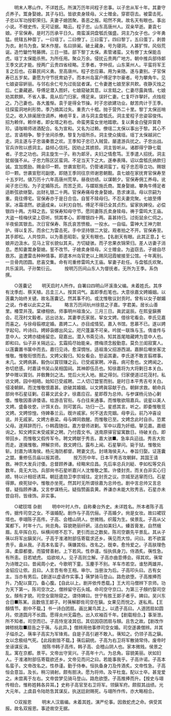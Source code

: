 <!-- { "loadSidebar": true } -->
　　明末人寒山作。不详姓氏。所演万历年间程子忠事。以子忠从军十年。其妻守贞养子。鬻身娶媳。其子与妇。皆欲卖身赎母。义士赠金。穿窬窃去。被雷击死。子忠以军功授职荣归。夫妻子媳团聚。善恶之报。昭然不爽。故名天有眼也。事出小说。不根史传。无可证据。略云。程子忠。山东高唐州人。双亲早逝。妻袁七娘。子官保寿。是时万历承平日久。南蛮溪洞盘瓠氏强盛。洞主乃女子也。少年勇猛。统辖五种苗丁。一曰瑶丁。二曰僚丁。三曰蛮丁。四曰黎丁。五曰蛋丁。剥兽为衣。射鸟为食。架木作屋。名曰排阑。破土藏身。号为寝洞。人甚犷悍。风俗荒诞。造竹鎗竹弩藤牌。三日一猎。部下黎丁太保。素管诸蛮。又有僚丁太保能击虎。瑶丁太保能杀熊。为所任用。聚众万余。侵扰云贵两广地方。朝中推兵部侍郞王季文武才能。授两广云贵四省经略。王季者。字仲叔。山东莱州人。平蛮将军王豸之后也。召募民间义勇。至高唐州。程子忠应募。用为亲随。遂与妻别。子官保寿已五岁矣。妻愿为守节抚育幼子。而本州岛富户傅足字尔豪者。号为攀角牛。见七娘姿容姸丽。与邻右余仁号为过街鼠者谋。仁令妻邀七娘至家共飮。夜静灭烛之后。仁妻藏避。导傅足潜入图奸。七娘窥破其意。以言餂之。仁妻尽露眞情。七娘劝其飮醉。不省人事。竟从后门归家。傅足来。误奸仁妻。仁复吓诈拏奸。点烛视之。乃己妻也。各大羞惭。袁于是得全节操。时子忠欲建功业。献苦肉计于王季。往探蛮洞地利形势。季乃摘其过失。重责六十棍。抛于营外二十里。黎丁太保巡哨见之。收入排阑居住调养。棒疮平复。进与洞主盘瓠氏。洞主爱程子忠姿容俊伟。招为赖伴。赖伴者。即女壻之称也。命蛮男蛮女坐地踏歌。复以黄金白璧异寳奇珍。请咖嘛师进酒配合。名为宣和。又名为过赖。僚瑶二太保以事出于黎。其心不忿。言语相争。黎于坐间杀僚。黎复为瑶所杀。洞主使众擒瑶。瑶丁太保越涧亡走。洞主遂与子忠谐秦晋之欢。王季知子忠已入贼营。屡遣游兵扰之。子忠出战。官兵诈败以惑洞主。益倾心信托。因劝止其掳掠。洞主皆听从。诸郡得宁静七载者。子忠之功也。洞主旋生一子。称为郞牙。夫妇之情愈笃。王季遣人招抚。洞主犹倔强不从。子忠力陈区区蛮洞。不足当天下之大。遂奉表降。诏以盘瓠氏纳款归诚。宜加奬励。赐金印一颗。世袭宣慰司。仍管诸洞蛮丁。程子忠忍辱立功。赐银印一颗。世袭宣慰司副使。即随王季同往京师谢恩朝觐。袁七娘在家抚育官保寿至十五岁时。値万历十六年高唐州荒旱。昼夜纺绩。以谋朝夕。官保寿佣工养母。讹闻子忠已殁。为子定婚陈氏。而苦乏资。与媒妪施氏商。鬻身娶媳。攀角牛傅足者适断弦欲继娶。出财礼银二十两。官保寿痛母舍身娶媳。恳求谏沮。母以宗嗣为重。竟往傅宅。官保寿亦于是日合卺。自誓不赎母归。不忍夫妻完聚。七娘至傅家。冰霜凛然。欲逼成亲。以利刃自刎。傅足不得已全其贞烈。留家执婢役。必偿银四十两。方释之去。官保寿知母守节。愿同妻陈氏卖身赎母。祷于雷鸣大王庙。大盗一枝梅伏梁上窃听。悯其孝心。即赠银四十两。喜甚持归。过街鼠余仁伺之。半夜偷其银去。次日官保寿、陈氏哀苦愤极。一投水。一自缢。雷神大王神力默护。得以复苏。而余仁为雷击死。手中坚持银二大锭。观者拍之不开。官保寿至。其手即松。人共惊异。以为善恶昭彰。皇天有眼也。【名剧天有眼。此其正意。】七娘井边汲水。见马上官长貌似其夫。方切疑骇。而子忠果衣锦荣归。差人访妻子消息。悉知妻鬻身娶媳。誓不改节。子媳卖身赎母。义士赠金。为盗窃去。子媳自尽救苏。盗遭雷击种种情事。即遣本州岛官吏以上赐凤冠霞帔接至公馆。十年离别。一旦骨肉团圆。悲喜交集。命有司重修雷鸣大王庙。挈妻子赴任。与盘瓠氏欢聚。共乐溪洞。子孙繁衍云。 
　　按明万历间山东人为督抚者。无所为王季。系伪撰。 


　　○莲囊记 
　　明天启时人所作。自署曰四明山环溪渔父编。未着姓氏。其序有沈季彪、蔡天植。吕圭三人。按其词气。盖即季彪笔也。大意徐嘉文娉婚姻。以莲囊为始终关键。故名莲囊记。然其事不的。或沈惟敬议封贡时。曾有以女子献媚之说。作者以此实之耳。 
　　略言万历间杭州徐慈之子嘉。字君美。居长山善里。椿萱并茂。棠棣相依。师事明州祖渔父。三月三日。眞武诞辰。在熙皇鎭赛会。花茂村文毅者。远出访友。其妻李氏家居。挈女文娉。借徐宅看会。李氏见嘉而喜之。与徐母翦襟定婚。嘉娉二人。亦目成情契。嘉入书馆。思慕不已。遂以娉字起句。吟诗曰。娉婷袅娜出风尘。咫尺蓬瀛不可亲。吟就一联珠与玉。倩谁传与意中人。文娉亦缱绻留恋。窥嘉出。潜入书斋见诗。知其首尾暗藏娉为意中人也。即和曰。仙子非关隔远尘。玄霜捣尽始能亲。摽梅须念殷勤意。莫负兰闺寂寞人。以莲囊置书箧中而去。嘉归见诗。愈深惆怅。适祖渔父招游西湖。嘉醉后嘲坐客沈惟敬。惟敬衔恨而去。文娉父毅归。知女看会。怒诟其妻。李氏遂不敢言翦襟事。未几。文娉病甚。毅伪以寳钗赚之云。已受戚家聘。冲喜。病可愈也。文娉闻之。弥切悲感。时嘉读书吴山吴相国祠。其神即伍员也。知徐嘉将为大将剿日本关白。梦中赠以寳剑。并敎舞剑之法。觉后火光入地。掘之得剑。归家便道过花茂村。私访文娉。园中相晤。始知已受戚聘。二人切订盟誓而别。是时日本平秀吉号关白。侵凌朝鲜。而沈惟敬恨嘉甚。欲破其婚姻。以文娉眞容献于白。朝鲜求救。朝命兵部尙书石星征剿。召募文武全才。徐嘉应召。星即荐为总帅。与参谋杨元协心剿倭。惟敬因善讲倭语。给游击官衔。与白往来通事。而惟敬欲阻嘉兵。说星以美人文娉。盛备妆奁。计饵关白。则可罢兵。功归一己。星惑其言。听之。即委惟敬觅文娉。文娉惊惶。侍婢春兰云。旣许戚家。何不送去完姻。母李云。前乃冲喜设说。并无戚家。文娉方悬梁。母与婢同救醒。而惟敬已至。文娉念此时自杀。恐累父母。遂拜辞而行。仆韩霞随往。嘉方督师进剿。军中以霞为奸细。拏见嘉。嘉细询之。知文娉实末受戚家之聘。乃付霞文书。送南原驿官留寓数日。待破关白。即带回乡。而惟敬又假传军令。聘文娉献于秀吉。嘉大骇■。急率兵迎战。秀吉大败而走。遂擒惟敬。押解京师。救文娉归。露布上闻。石星拏问。毙于狱。惟敬处斩。封嘉为靖海侯。杨元海防都督。聘妻文氏。封靖海侯夫人。奉旨归娶。证莲囊之盟。重修伍员庙以报其德。 
　　按万历中年。日本平秀吉攻朝鲜。其国王请救。神宗大发兵讨倭。总督顾养谦。经略宋应昌。先后率总兵刘綎、李如松等交兵数年。竟无大功。兵部尙书石星听嘉兴人沈惟敬之策。许倭封贡。而关白非实心归顺。特以计相诳诱耳。朝廷遣勋卫李宗城往。定封贡之议。宗城至逃窜而归。石星得罪。瘐死狱中。惟敬亦坐死。然其时无所谓徐嘉为总帅也。剧中言总帅又言总督。疑指顾养谦。又言参谋杨元。疑指赞画袁黄。养谦亦未能大败秀吉。石星亦未尝自将。皆缘饰。非实事。 


　　○裙钗壻 杂剧 
　　明中叶时人作。自称秦台外史。未详姓名。所本者陈子高传。据传司空之女。不谐婚配。剧作与子高伉俪。子高婚夕。尙是女妆。故曰裙钗壻也。李翊陈子高传。子高、会稽山阴人。世微贱。织履为生。侯景乱。子高从父寓都下。时年十六。尙总角。容貌艳丽纤姸。洁白如美妇人。螓首膏发。自然蛾眉。乱卒挥白刃。纵横间噤不忍下。更引而出之数矣。陈司空霸先平景乱。其从子蒨以将军出鎭吴兴。子高于淮渚附部伍寄载求还乡。蒨见而大惊。问曰。若不欲富贵乎。盍从我。子高本名蛮子。蒨嫌其俗。改名之。旣幸。愈怜爱之。子高肤理色泽。柔靡都曼。而猿臂善射。上下若风。性恭谨。恒执佩身刀。侍酒炙。蒨性急。有所恚。目若虓虎。 焰欲啖人。见子高则立解。子高亦曲意傅会。得其欢。蒨常为诗赠之曰。昔闻周小史。今歌明下童。玉麈手不别。羊车市若空。谁愁两雄并。金貂应让侬。且曰。人言吾有帝王相。审尔。当册汝为后。子高叩头曰。古有女主。当亦有男后。【剧遂以虚语作实事。】蒨梦骑马登山。路危欲堕。子高推捧而升。乃配以寳刀。备心腹。【自此以上。剧并依传悉载。】王大司马僧辨下京师。功为天下第一。陈司空次之。僧辨留守石头城。命司空守京口。为第三子頠约娶司空女。頠有才貌。司空女窗隙窥之。谓侍婢曰。世宁有胜王郞子者乎。婢曰。吴兴东合日■陈某。且数倍王郞子。时蒨解郡佐司空在鎭。女果见而悦之。遂私焉。【王頠情节。剧中不载。】书一诗白团扇。画比翼鸟其上。以遗子高曰。人道团扇如圆月。侬道圆月不长圆。愿得炎州无霜色。出入欢袖百千年。【剧载相合。】事渐泄。所不知者。司空而已。子高恃宠凌其侣。其侣因窃团扇与頠。且吿之故。【剧改作婢秾桃取■扇告之于蒨。与此异。】僧辨用他事停司空女婚。司空遂袭僧辨。幷其子缢杀之。蒨率子高实为军锋焉。自是子高引避不敢入。蒨知之。仍领子高之鎭。女以念极结气死。【此段剧皆不载。】蒨后嗣统。子高为右卫将军散骑常侍。废帝时坐诬谋反诛。 
　　按陈书韩子高传。韩子高、会稽山阴人也。家本微贱。侯景之乱。寓在京都。景平。文帝出守吴兴。子高年十六。为总角。容貌美丽。状如妇人。于淮渚附部伍寄载欲还乡。文帝见而问之曰。若能事我乎。子高许诺。子高本名蛮子。文帝改名之。性恭谨。勤于侍奉。恒执备身刀及传酒炙。文帝性急。子高恒会意旨。及长。稍习骑射。颇有胆决。愿为将帅。及平杜龛。配以士卒。甚宠爱之。未尝离于左右。文帝尝梦见骑马登山。路危欲堕。子高推捧而升。【按史与翊传相合。惟称姓韩各异耳。】史称子高官至右卫将军。领鎭军府。颇叙其战绩。光大元年。上虞县令陆昉吿其谋反。执送廷尉赐死。与翊所作传。亦大略相合。 


　　○双报恩 
　　明末人汉眉编。未着其姓。演严伦事。因救蛇虎之命。俱受其报。故名双报恩。事迹凿空无据。 
